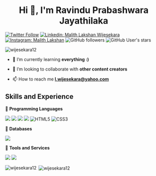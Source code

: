 
<h1 align="center">Hi 👋, I'm Ravindu Prabashwara Jayathilaka</h1>

[![Twitter Follow](https://img.shields.io/twitter/follow/l_wijesekara12?label=Follow)](https://twitter.com/intent/follow?screen_name=l_wijesekara12)
[![Linkedin: Malith Lakshan Wijesekara](https://img.shields.io/badge/-Malith_Lakshan_Wijesekara-blue?style=flat-square&logo=Linkedin&logoColor=white&link=https://www.linkedin.com/in/Malith_Lakshan_Wijesekara-0b95b614a/)](https://www.linkedin.com/in/malith-lakshan-wijesekara-110b9a1ba/)
[![Instagram: Malith Lakshan](https://img.shields.io/badge/-Malith_Lakshan-black?style=flat-square&logo=instagram&logoColor=white&link=https://www.instagram.com/in/Malith_Lakshan_Wijesekara-0b95b614a/)](https://www.instagram.com/l.wijesekara/)
![GitHub followers](https://img.shields.io/github/followers/wijesekara12?label=Follow&style=social)
![GitHub User's stars](https://img.shields.io/github/stars/wijesekara12?affiliations=OWNER%2CCOLLABORATOR%2CORGANIZATION_MEMBER&style=social)
<p align="left"> <img src="https://komarev.com/ghpvc/?username=wijesekara12&label=Profile%20views&color=0e75b6&style=flat" alt="wijesekara12" /> </p>



- 🌱 I’m currently learning **everything :)**

- 👯 I’m looking to collaborate with **other content creators**

- 📫 How to reach me **l.wijesekara@yahoo.com**


## Skills and Experience
🔴 <strong>Programming Languages</strong>

![](https://img.shields.io/badge/C-00599C?style=for-the-badge&logo=c&logoColor=white)
![](https://img.shields.io/badge/C%2B%2B-00599C?style=for-the-badge&logo=c%2B%2B&logoColor=white)
![](https://img.shields.io/badge/JavaScript-F7DF1E?style=for-the-badge&logo=javascript&logoColor=black)
![](https://img.shields.io/badge/PHP-777BB4?style=for-the-badge&logo=php&logoColor=white)
![HTML5](https://img.shields.io/badge/-HTML5-E34F26?style=flat-square&logo=html5&logoColor=white)
![CSS3](https://img.shields.io/badge/-CSS3-1572B6?style=flat-square&logo=css3)

🔴 <strong>Databases</strong>

![](	https://img.shields.io/badge/MySQL-00000F?style=for-the-badge&logo=mysql&logoColor=white)


🔴 <strong>Tools and Services</strong>

![](https://img.shields.io/badge/Visual_Studio_Code-0078D4?style=for-the-badge&logo=visual%20studio%20code&logoColor=white)
![](https://img.shields.io/badge/Visual_Studio_2017-5C2D91?style=for-the-badge&logo=visual%20studio&logoColor=white)


<p><img align="left" src="https://github-readme-stats.vercel.app/api/top-langs?username=wijesekara12&show_icons=true&locale=en&layout=compact" alt="wijesekara12" /></p>

<p>&nbsp;<img align="center" src="https://github-readme-stats.vercel.app/api?username=wijesekara12&show_icons=true&locale=en" alt="wijesekara12" /></p>
